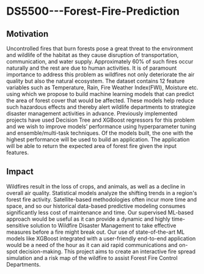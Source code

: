 # DS5500---Forest-Fire-Prediction

## Motivation

Uncontrolled fires that burn forests pose a great threat to the environment and wildlife of the habitat as they cause disruption of transportation, communication, and water supply. Approximately 60% of such fires occur naturally and the rest are due to human activities. It is of paramount importance to address this problem as wildfires not only deteriorate the air quality but also the natural ecosystem. The dataset contains 12 feature variables such as Temperature, Rain, Fire Weather Index(FWI), Moisture etc. using which we propose to build machine learning models that can predict the area of forest cover that would be affected. These models help reduce such hazardous effects and thereby alert wildlife departments to strategize disaster management activities in advance. Previously implemented projects have used Decision Tree and XGBoost regressors for this problem and we wish to improve models’ performance using hyperparameter tuning and ensemble/multi-task techniques. Of the models built, the one with the highest performance will be used to build an application. The application will be able to return the expected area of forest fire given the input features.

## Impact

Wildfires result in the loss of crops, and animals, as well as a decline in overall air quality. Statistical models analyze the shifting trends in a region's forest fire activity. Satellite-based methodologies often incur more time and space, and so our historical data-based predictive modeling consumes significantly less cost of maintenance and time. Our supervised ML-based approach would be useful as it can provide a dynamic and highly time-sensitive solution to Wildfire Disaster Management to take effective measures before a fire might break out. Our use of state-of-the-art ML models like XGBoost integrated with a user-friendly end-to-end application would be a need of the hour as it can aid rapid communications and on-spot decision-making. This project aims to create an interactive fire spread simulation and a risk map of the wildfire to assist Forest Fire Control Departments.
